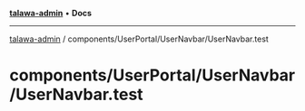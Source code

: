 [**talawa-admin**](../../../../README.md) • **Docs**

***

[talawa-admin](../../../../modules.md) / components/UserPortal/UserNavbar/UserNavbar.test

# components/UserPortal/UserNavbar/UserNavbar.test
